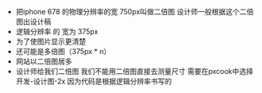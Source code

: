 * 把iphone 678 的物理分辨率的宽 750px叫做二倍图 设计师一般根据这个二倍图出设计稿
* 逻辑分辨率 的 宽为 375px 
* 为了使图片显示更清楚
* 还可能是多倍图（375px * n） 
* 网站以二倍图居多
* 设计师给我们二倍图 我们不能用二倍图直接去测量尺寸 需要在pxcook中选择开发-设计图-2x 因为代码是根据逻辑分辨率书写的
